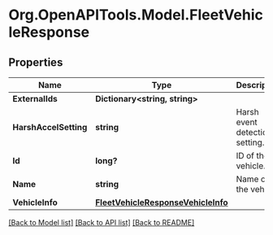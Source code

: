 # Org.OpenAPITools.Model.FleetVehicleResponse
## Properties

Name | Type | Description | Notes
------------ | ------------- | ------------- | -------------
**ExternalIds** | **Dictionary&lt;string, string&gt;** |  | [optional] 
**HarshAccelSetting** | **string** | Harsh event detection setting. | [optional] 
**Id** | **long?** | ID of the vehicle. | 
**Name** | **string** | Name of the vehicle. | 
**VehicleInfo** | [**FleetVehicleResponseVehicleInfo**](FleetVehicleResponseVehicleInfo.md) |  | [optional] 

[[Back to Model list]](../README.md#documentation-for-models) [[Back to API list]](../README.md#documentation-for-api-endpoints) [[Back to README]](../README.md)

